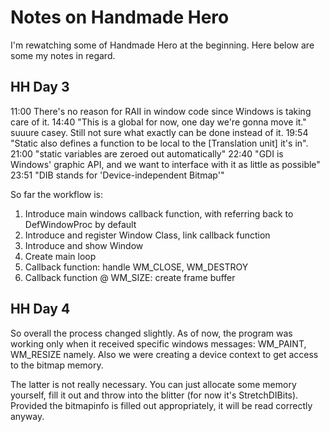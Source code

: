 # Notes on Handmade Hero
I'm rewatching some of Handmade Hero at the beginning. Here below are some my notes in regard. 

## HH Day 3

11:00 There's no reason for RAII in window code since Windows is taking care of it.
14:40 "This is a global for now, one day we're gonna move it." suuure casey. Still not sure what exactly can be done instead of it.
19:54 "Static also defines a function to be local to the [Translation unit] it's in".
21:00 "static variables are zeroed out automatically"
22:40 "GDI is Windows' graphic API, and we want to interface with it as little as possible"
23:51 "DIB stands for 'Device-independent Bitmap'"

So far the workflow is:
1. Introduce main windows callback function, with referring back to DefWindowProc by default
2. Introduce and register Window Class, link callback function
3. Introduce and show Window
4. Create main loop
5. Callback function: handle WM_CLOSE, WM_DESTROY
6. Callback function @ WM_SIZE: create frame buffer

## HH Day 4

So overall the process changed slightly. As of now, the program was working only when it received specific windows messages: WM_PAINT, WM_RESIZE namely. Also we were creating a device context to get access to the bitmap memory. 

The latter is not really necessary. You can just allocate some memory yourself, fill it out and throw into the blitter (for now it's StretchDIBits). Provided the bitmapinfo is filled out appropriately, it will be read correctly anyway. 

